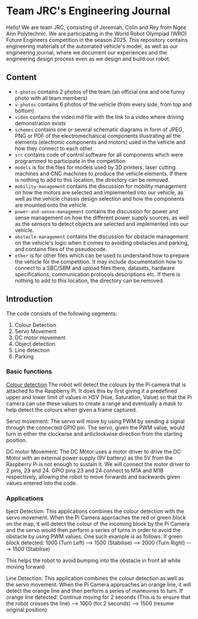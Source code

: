 Team JRC's Engineering Journal
====

Hello! We are team JRC, consisting of Jeremiah, Colin and Rey from Ngee Ann Polytechnic. We are participating in the World Robot Olympiad (WRO) Future Engineers competition in the season 2025. This repository contains engineering materials of the automated vehicle's model, as well as our engineering journal, where we document our experiences and the engineering design process even as we design and build our robot.

## Content

* `t-photos` contains 2 photos of the team (an official one and one funny photo with all team members)
* `v-photos` contains 6 photos of the vehicle (from every side, from top and bottom)
* `video` contains the video.md file with the link to a video where driving demonstration exists
* `schemes` contains one or several schematic diagrams in form of JPEG, PNG or PDF of the electromechanical components illustrating all the elements (electronic components and motors) used in the vehicle and how they connect to each other.
* `src` contains code of control software for all components which were programmed to participate in the competition
* `models` is for the files for models used by 3D printers, laser cutting machines and CNC machines to produce the vehicle elements. If there is nothing to add to this location, the directory can be removed.
* `mobility-management` contains the discussion for mobility management on how the motors are selected and implemented into our vehicle, as well as the vehicle chassis design selection and how the components are mounted onto the vehicle.
* `power-and-sense-management` contains the discussion for power and sense management on how the different power supply sources, as well as the sensors to detect objects are selected and implemented into our vehicle.
* `obstacle-management` contains the discussion for obstacle management on the vehicle's logic when it comes to avoiding obstacles and parking, and contains files of the pseudocode.
* `other` is for other files which can be used to understand how to prepare the vehicle for the competition. It may include documentation how to connect to a SBC/SBM and upload files there, datasets, hardware specifications, communication protocols descriptions etc. If there is nothing to add to this location, the directory can be removed.

## Introduction
The code consists of the following segments:
1. Colour Detection
2. Servo Movement
3. DC motor movement
4. Object detection
5. Line detection
6. Parking

### Basic functions
<u>Colour detection</u>
The robot will detect the colours by the Pi camera that is attached to the Raspberry Pi. It does this by first giving it a predefined upper and lower limit of values in HSV (Hue, Saturation, Value) so that the Pi camera can use these values to create a range and eventually a mask to help detect the colours when given a frame captured.

Servo movement:
The servo will move by using PWM by sending a signal through the connected GPIO pin. The servo, given the PWM value, would turn in either the clockwise and anticlockwise direction from the starting position.

DC motor Movement:
The DC Motor uses a motor driver to drive the DC Motor with an external power supply (9V battery) as the 5V from the Raspberry Pi is not enough to sustain it. We will connect the motor driver to 2 pins, 23 and 24. GPIO pins 23 and 24 connect to M1A and M1B respectively, allowing the robot to move forwards and backwards given values entered into the code.

### Applications
bject Detection:
This applications combines the colour detection with the servo movement. When the Pi Camera approaches the red or green block on the map, it will detect the colour of the incoming block by the Pi Camera and the servo would then perform a series of turns in order to avoid the obstacle by using PWM values. One such example is as follows:
If green block detected: 1000 (Turn Left) --> 1500 (Stabilise) --> 2000 (Turn Right) ---> 1500 (Stabilise)

This helps the robot to avoid bumping into the obstacle in front all while moving forward

Line Detection:
This application combines the colour detection as well as the servo movement. When the Pi Camera approaches an orange line, it will detect the orange line and then perform a series of maneuvres to turn. 
If orange line detected: Continue moving for 2 seconds (This is to ensure that the robot crosses the line) --> 1000 (for 2 seconds) --> 1500 (resume original position)
